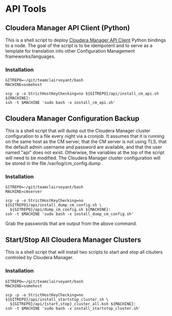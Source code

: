 # API Tools

## Cloudera Manager API Client (Python)

This is a shell script to deploy [Cloudera Manager API Client](https://cloudera.github.io/cm_api/) Python bindings to a node.  The goal of the script is to be idempotent and to serve as a template for translation into other Configuration Management frameworks/languages.

### Installation

```
GITREPO=~/git/teamclairvoyant/bash
MACHINE=somehost

scp -p -o StrictHostKeyChecking=no ${GITREPO}/api/install_cm_api.sh ${MACHINE}:
ssh -t $MACHINE 'sudo bash -x install_cm_api.sh'
```

## Cloudera Manager Configuration Backup

This is a shell script that will dump out the Cloudera Manager cluster configuration to a file every night via a cronjob.  It assumes that it is running on the same host as the CM server, that the CM server is not using TLS, that the default admin username and password are available, and that the user named "api" does not exist.  Otherwise, the variables at the top of the script will need to be modified.  The Cloudera Manager cluster configuration will be stored in the file /var/log/cm_config.dump .

### Installation

```
GITREPO=~/git/teamclairvoyant/bash
MACHINE=cmserver

scp -p -o StrictHostKeyChecking=no ${GITREPO}/api/install_dump_cm_config.sh \
  ${GITREPO}/api/dump_cm_config.sh ${MACHINE}:
ssh -t $MACHINE 'sudo bash -x install_dump_cm_config.sh'
```

Grab the passwords that are output from the above command.

## Start/Stop All Cloudera Manager Clusters

This is a shell script that will install two scripts to start and stop all clsuters controled by Cloudera Manager.

### Installation

```
GITREPO=~/git/teamclairvoyant/bash
MACHINE=somehost

scp -p -o StrictHostKeyChecking=no ${GITREPO}/api/install_startstop_cluster.sh \
  ${GITREPO}/api/{start,stop}_cluster_all.ksh ${MACHINE}:
ssh -t $MACHINE 'sudo bash -x install_startstop_cluster.sh'
```

